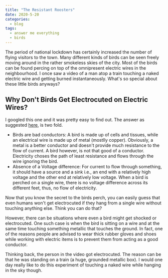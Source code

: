 ```yaml
---
title: "The Resistant Roosters"
date: 2020-5-20
categories:
  - blog
tags:
  - answer me everything
  - birds
---
```


The period of national lockdown has certainly increased the number of flying visitors to the town. Many different kinds of birds can be seen freely moving around in the rather smokeless skies of the city. Most of the birds can be found percing on top of the omnipresent electric wires in the neighbourhood. I once saw a video of a man atop a train touching a naked electric wire and getting burned instantaneously. What's so special about these little birds anyways?

## Why Don't Birds Get Electrocuted on Electric Wires?

I googled this one and it was pretty easy to find out. The answer as suggested [here](https://www.wonderopolis.org/wonder/do-birds-get-shocked-when-they-sit-on-wires), is two fold.  
* Birds are bad conductors: A bird is made up of cells and tissues, while an electrical wire is made up of metal (mostlly copper). Obviously, a metal is a better conductor and doesn't provide much resistance to the flow of current. A bird however, is not that good of a conductor. Electricity choses the path of least resistance and flows through the wire ignoring the bird.
* Absence of a Voltage difference: For current to flow through something, it should have a source and a sink i.e., an end with a relatively high voltage and the other end at relatively low voltage. When a bird is perched on a single wire, there is no voltage difference across its different feet, thus, no flow of electricity.

Now that you know the secret to the birds perch, you can easily guess that even humans won't get electrocuted if they hang from a single wire without touching anything else. Think you can do that?

However, there can be situations where even a bird might get shocked or electrocuted. One such case is when the bird is sitting on a wire and at the same time touching something metallic that touches the ground. In fact, one of the reasons people are advised to wear thick rubber gloves and shoes while working with electric items is to prevent them from acting as a good conductor.

Thinking back, the person in the video got electrocuted. The reason can be that he was standing on a train (a huge, grounded metallic box). I would one day really like to do this experiment of touching a naked wire while hanging in the sky though.

